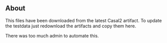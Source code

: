 ## About

This files have been downloaded from the latest Casal2 artifact. To update the testdata just redownload the artifacts and copy them here.

There was too much admin to automate this.